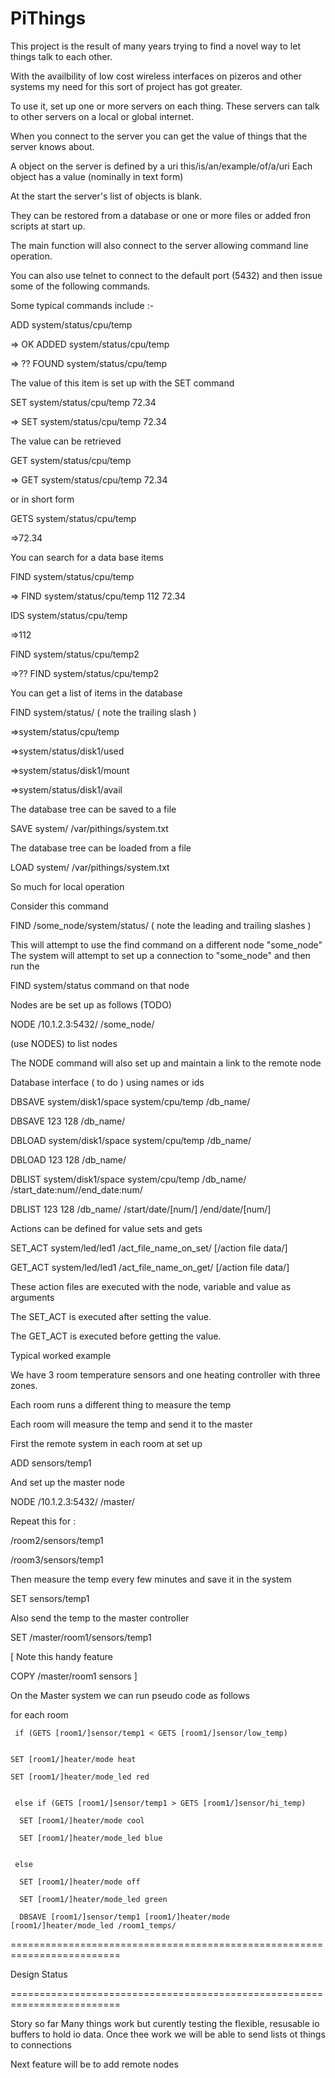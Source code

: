 # PiThings

This project is the result of many years trying to find a novel way to let things talk to each other.

With the availbility of low cost wireless interfaces on pizeros and other systems my need for this sort of project has got greater.

To use it, set up one or more  servers on each thing. These servers can talk to other servers on a local or global internet.

When you connect to the server you can get the value of things that the server knows about.

A object on the server is defined by a uri this/is/an/example/of/a/uri
Each object has a value (nominally in text form)

At the start the server's list of objects is blank.

They can  be restored from a database or one or more files or added fron scripts at start up.

The main function will also connect to the server allowing command line operation.

You can also use telnet to connect to the default port (5432) and then issue some of the following commands. 


Some typical commands include :-

ADD system/status/cpu/temp

=> OK ADDED system/status/cpu/temp

=> ?? FOUND system/status/cpu/temp

The value of this item is set up with the SET command

SET system/status/cpu/temp 72.34

=> SET system/status/cpu/temp 72.34

The value can be retrieved

GET system/status/cpu/temp

=> GET system/status/cpu/temp 72.34

or in short form

GETS system/status/cpu/temp

=>72.34

You can search for a data base items

FIND system/status/cpu/temp

=> FIND system/status/cpu/temp 112 72.34

IDS system/status/cpu/temp

=>112


FIND system/status/cpu/temp2

=>?? FIND system/status/cpu/temp2

You can get a list of items in the database

FIND system/status/  ( note the trailing slash ) 

=>system/status/cpu/temp

=>system/status/disk1/used

=>system/status/disk1/mount

=>system/status/disk1/avail

The database tree can be saved to a file

SAVE system/   /var/pithings/system.txt

The database tree can be loaded from a file

LOAD system/   /var/pithings/system.txt

So much for local operation

Consider this command

FIND /some_node/system/status/  ( note the leading and trailing slashes ) 

This will attempt to use the find command on a different node "some_node"
The system will attempt to set up a connection to "some_node" and then run the

FIND system/status command on that node


Nodes are  be set up as follows (TODO)

NODE /10.1.2.3:5432/ /some_node/

(use NODES) to list nodes

The NODE command will also set up and maintain  a link to the remote node 


Database interface ( to do ) using names or ids

DBSAVE system/disk1/space  system/cpu/temp /db_name/

DBSAVE 123  128 /db_name/

DBLOAD system/disk1/space  system/cpu/temp /db_name/

DBLOAD 123  128 /db_name/

DBLIST system/disk1/space  system/cpu/temp /db_name/ /start_date:num//end_date:num/

DBLIST 123  128 /db_name/ /start/date/[num/] /end/date/[num/]

Actions can be defined for value sets and gets


SET_ACT  system/led/led1  /act_file_name_on_set/ [/action file data/]

GET_ACT  system/led/led1  /act_file_name_on_get/ [/action file data/]

These action files are executed with the node, variable and value as arguments

The SET_ACT is executed after setting the value.

The GET_ACT is executed before getting the value.


Typical worked example

We have 3 room temperature sensors and one heating controller with three zones.

Each room runs a different thing to measure the temp

Each room will measure the temp and send it to the master


First the remote system in each room at set up

ADD sensors/temp1

And set up the master node

NODE /10.1.2.3:5432/ /master/


Repeat this for :

/room2/sensors/temp1

/room3/sensors/temp1

Then measure the temp every few minutes and save it in the system

SET sensors/temp1 <value>

Also send the temp to the master controller 

SET /master/room1/sensors/temp1 <value>

[
Note this handy feature

COPY /master/room1 sensors
]

On the Master system we can run pseudo code as follows

for each room
      
     if (GETS [room1/]sensor/temp1 < GETS [room1/]sensor/low_temp)

     
    SET [room1/]heater/mode heat

    SET [room1/]heater/mode_led red

    
     else if (GETS [room1/]sensor/temp1 > GETS [room1/]sensor/hi_temp)
    
      SET [room1/]heater/mode cool

      SET [room1/]heater/mode_led blue
   

     else

      SET [room1/]heater/mode off

      SET [room1/]heater/mode_led green

      DBSAVE [room1/]sensor/temp1 [room1/]heater/mode [room1/]heater/mode_led /room1_temps/

=========================================================================

Design Status

=========================================================================

Story so far
   Many things work but curently testing the flexible, resusable  io buffers to hold io data. Once thee work we will be able to send lists ot things to connections
   
  Next feature will be to add remote nodes
  

   